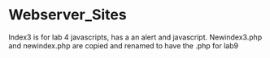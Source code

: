 # Webserver_Sites

Index3 is for lab 4 javascripts, has a an alert and javascript. 
Newindex3.php   and newindex.php are copied and renamed to have the .php for lab9


